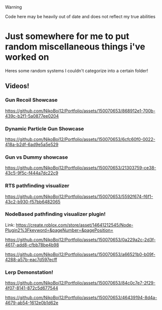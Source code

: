 > [!WARNING]
> Code here may be heavily out of date and does not reflect my true abilities

# Just somewhere for me to put random miscellaneous things i've worked on

Heres some random systems I couldn't categorize into a certain folder!

## Videos!

### Gun Recoil Showcase

https://github.com/NikoBoi12/Portfolio/assets/150070653/868912e1-700b-439c-b2f1-5a0877ee0204

### Dynamic Particle Gun Showcase

https://github.com/NikoBoi12/Portfolio/assets/150070653/6cfc60f0-0022-418a-b2df-6ad9e5a5e529

### Gun vs Dummy showcase

https://github.com/NikoBoi12/Portfolio/assets/150070653/21303759-ce38-43c5-9f5c-f444a7dc22c9

### RTS pathfinding visualizer

https://github.com/NikoBoi12/Portfolio/assets/150070653/5592f674-f6f1-43c2-b930-f57bb6482065

### NodeBased pathfinding visualizer plugin!
Link: https://create.roblox.com/store/asset/14641212545/Node-Plugin2%3Fkeyword=&pageNumber=&pagePosition=

https://github.com/NikoBoi12/Portfolio/assets/150070653/0a229a2c-2d3f-4617-add8-cfbb78be4b98

https://github.com/NikoBoi12/Portfolio/assets/150070653/a66521b0-b09f-4288-a57b-eac7d597ecff

### Lerp Demonstation!

https://github.com/NikoBoi12/Portfolio/assets/150070653/84c0c7e7-2f29-4f07-8141-872c5d677544

https://github.com/NikoBoi12/Portfolio/assets/150070653/46439194-8d4a-4679-ab54-1612e0b1d62e

